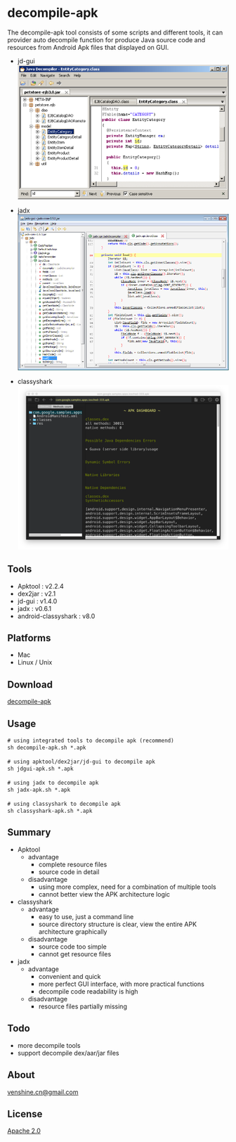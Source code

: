 # decompile-apk
The decompile-apk tool consists of some scripts and different tools, it can provider auto decompile function for produce Java source code and resources from Android Apk files that displayed on GUI.

* jd-gui  
![jd-gui](screenshot/jd-gui.png)

* jadx  
![jadx](screenshot/jadx.png)

* classyshark  
![classyshark](screenshot/classyshark.png)

## Tools
* Apktool : v2.2.4
* dex2jar : v2.1
* jd-gui : v1.4.0
* jadx : v0.6.1
* android-classyshark : v8.0

## Platforms
* Mac
* Linux / Unix

## Download
[decompile-apk](https://github.com/venshine/decompile-apk/releases)

## Usage

```shell
# using integrated tools to decompile apk (recommend)
sh decompile-apk.sh *.apk

# using apktool/dex2jar/jd-gui to decompile apk
sh jdgui-apk.sh *.apk

# using jadx to decompile apk
sh jadx-apk.sh *.apk

# using classyshark to decompile apk
sh classyshark-apk.sh *.apk

```

## Summary
* Apktool
	* advantage
		* complete resource files
		* source code in detail
	* disadvantage
		* using more complex, need for a combination of multiple tools
		* cannot better view the APK architecture logic
* classyshark
	* advantage
		* easy to use, just a command line
		* source directory structure is clear, view the entire APK architecture graphically
	* disadvantage
		* source code too simple
		* cannot get resource files
* jadx
	* advantage
		* convenient and quick
		* more perfect GUI interface, with more practical functions
		* decompile code readability is high
	* disadvantage
		* resource files partially missing

## Todo
* more decompile tools
* support decompile dex/aar/jar files

## About
[venshine.cn@gmail.com](venshine.cn@gmail.com)

## License
[Apache 2.0](http://www.apache.org/licenses/LICENSE-2.0.html)